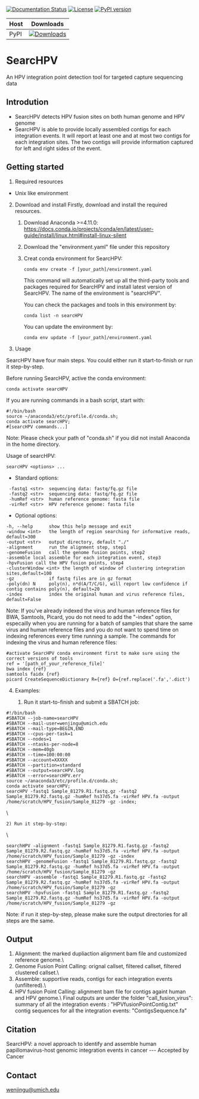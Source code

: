 [![Documentation Status](https://readthedocs.org/projects/searchpv/badge/?version=stable)](https://searchpv.readthedocs.io/en/stable/?badge=stable)
[![License](https://img.shields.io/badge/License-BSD%203--Clause-blue.svg)](https://github.com/WenjinGudaisy/SearcHPV/blob/main/LICENSE)
[![PyPI version](https://badge.fury.io/py/searcHPV.svg)](https://badge.fury.io/py/searcHPV)
</br> 

|Host | Downloads |
|:----|:---------:|
|PyPI | [![Downloads](https://pepy.tech/badge/searchpv)](https://pepy.tech/project/searchpv)

# SearcHPV
An HPV integration point detection tool for targeted capture sequencing data

## Introdution
* SearcHPV detects HPV fusion sites on both human genome and HPV genome
* SearcHPV is able to provide locally assembled contigs for each integration events. It will report at least one and at most two contigs for each integration sites. The two contigs will provide information captured for left and right sides of the event.

## Getting started
1. Required resources
* Unix like environment


2. Download and install
Firstly, download and install the required resources.
    1) Download Anaconda >=4.11.0: https://docs.conda.io/projects/conda/en/latest/user-guide/install/linux.html#install-linux-silent

    2) Download the "environment.yaml" file under this repository

    3) Creat conda environment for SearcHPV:
        ```
        conda env create -f [your_path]/environment.yaml

        ```
        This command will automatically set up all the third-party tools and packages required for SearcHPV and install latest version of SearcHPV. The name of the environment is "searcHPV".

        You can check the packages and tools in this environment by:

        ```
        conda list -n searcHPV

        ```

        You can update the environment by:
        ```
        conda env update -f [your_path]/environment.yaml

        ```



3. Usage

SearcHPV have four main steps. You could either run it start-to-finish or run it step-by-step.

Before running SearcHPV, active the conda environment:

```
conda activate searcHPV

```

If you are running commands in a bash script, start with:

```
#!/bin/bash
source ~/anaconda3/etc/profile.d/conda.sh;
conda activate searcHPV; 
#[searcHPV commands...]
```
Note: Please check your path of "conda.sh" if you did not install Anaconda in the home directory.

Usage of searcHPV:

```
searcHPV <options> ...
```
* Standard options:
```
 -fastq1 <str>  sequencing data: fastq/fq.gz file
 -fastq2 <str>  sequencing data: fastq/fq.gz file
 -humRef <str>  human reference genome: fasta file
 -virRef <str>  HPV reference genome: fasta file
```
* Optional options:
```
-h, --help      show this help message and exit
-window <int>   the length of region searching for informative reads, default=300
-output <str>   output directory, default "./"
-alignment      run the alignment step, step1
-genomeFusion   call the genome fusion points, step2
-assemble local assemble for each integration event, step3
-hpvFusion call the HPV fusion points, step4
-clusterWindow <int> the length of window of clustering integration sites,default=100
-gz             if fastq files are in gz format
-poly(dn) N     poly(n), n*d(A/T/C/G), will report low confidence if contig contains poly(n), default=20
-index          index the original human and virus reference files, default=False
```

Note: If you've already indexed the virus and human reference files for BWA, Samtools, Picard, you do not need to add the "-index" option, especailly when you are running for a batch of samples that share the same virus and human reference files and you do not want to spend time on indexing references every time running a sample. The commands for indexing the virus and human reference files:

```
#activate SearcHPV conda environment first to make sure using the correct versions of tools
ref = '[path_of_your_reference_file]'
bwa index {ref}
samtools faidx {ref}
picard CreateSequenceDictionary R={ref} O={ref.replace('.fa','.dict')
```


4. Examples:

    1) Run it start-to-finish and submit a SBATCH job:
```
#!/bin/bash
#SBATCH --job-name=searcHPV
#SBATCH --mail-user=wenjingu@umich.edu
#SBATCH --mail-type=BEGIN,END
#SBATCH --cpus-per-task=1
#SBATCH --nodes=1
#SBATCH --ntasks-per-node=8
#SBATCH --mem=40gb
#SBATCH --time=100:00:00
#SBATCH --account=XXXXX
#SBATCH --partition=standard
#SBATCH --output=searcHPV.log
#SBATCH --error=searcHPV.err
source ~/anaconda3/etc/profile.d/conda.sh;
conda activate searcHPV;      
searcHPV -fastq1 Sample_81279.R1.fastq.gz -fastq2 Sample_81279.R2.fastq.gz -humRef hs37d5.fa -virRef HPV.fa -output /home/scratch/HPV_fusion/Sample_81279 -gz -index;
```
\\

    2) Run it step-by-step:
\\

```
searchHPV -alignment -fastq1 Sample_81279.R1.fastq.gz -fastq2 Sample_81279.R2.fastq.gz -humRef hs37d5.fa -virRef HPV.fa -output /home/scratch/HPV_fusion/Sample_81279 -gz -index
searchHPV -genomeFusion -fastq1 Sample_81279.R1.fastq.gz -fastq2 Sample_81279.R2.fastq.gz -humRef hs37d5.fa -virRef HPV.fa -output /home/scratch/HPV_fusion/Sample_81279 -gz
searchHPV -assemble -fastq1 Sample_81279.R1.fastq.gz -fastq2 Sample_81279.R2.fastq.gz -humRef hs37d5.fa -virRef HPV.fa -output /home/scratch/HPV_fusion/Sample_81279 -gz
searchHPV -hpvFusion -fastq1 Sample_81279.R1.fastq.gz -fastq2 Sample_81279.R2.fastq.gz -humRef hs37d5.fa -virRef HPV.fa -output /home/scratch/HPV_fusion/Sample_81279 -gz

```
Note: if run it step-by-step, please make sure the output directories for all steps are the same.

## Output
1. Alignment: the marked dupliaction alignment bam file and customized reference genome.\\
2. Genome Fusion Point Calling: orignal callset, filtered callset, filtered clustered callset.\\
3. Assemble: supportive reads, contigs for each integration events (unfiltered).\\
4. HPV fusion Point Calling: alignment bam file for contigs againt human and HPV genome.\\
Final outputs are under the folder "call_fusion_virus": 
summary of all the integration events : "HPVfusionPointContig.txt"
contig sequences for all the integration events: "ContigsSequence.fa"

## Citation
SearcHPV: a novel approach to identify and assemble human papillomavirus-host genomic integration events in cancer --- Accepted by Cancer

## Contact
wenjingu@umich.edu




